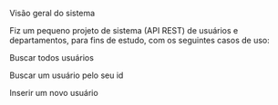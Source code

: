 Visão geral do sistema

Fiz um pequeno projeto de  sistema (API REST) de usuários e departamentos, para fins de estudo,  com os seguintes casos de uso:

Buscar todos usuários

Buscar um usuário pelo seu id

Inserir um novo usuário
